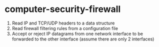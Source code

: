 # computer-security-firewall
1. Read IP and TCP/UDP headers to a data structure
2. Read firewall filtering rules from a configuration file 
3. Accept or reject IP datagrams from one network interface to be forwarded to the other interface (assume there are only 2 interfaces) 
